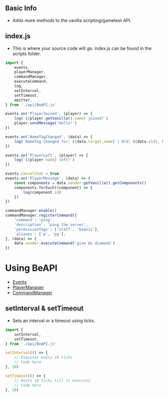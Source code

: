 ## Basic Info
- Adds more methods to the vanilla scripting/gametest API.

## index.js
- This is where your source code will go. index.js can be found in the scripts folder.

```js
import {
    events,
    playerManager,
    commandManager,
    executeCommand,
    log,
    setInterval,
    setTimeout,
    emitter,
} from './api/BeAPI.js'

events.on('PlayerJoined', (player) => {
    log(`${player.getVanilla().name} joined!`)
    player.sendMessage('Hello!')
})

events.on('NameTagChanged', (data) => {
    log(`NameTag Changed for: ${data.target.name} | Old: ${data.old}, New: ${data.new}`)
})

events.on('PlayerLeft', (player) => {
    log(`${player.name} left!`)
})

events.cancelChat = true
events.on('PlayerMessage', (data) => {
    const components = data.sender.getVanilla().getComponents()
    components.forEach((component) => {
        log(component.id)
    })
})

commandManager.enable()
commandManager.registerCommand({
    'command': 'ping',
    'description': 'ping the server',
    'permissionTags': ['staff', 'beanis'],
    'aliases': ['p', 'pg'],
}, (data) => {
    data.sender.executeCommand('give @s diamond')
})

```

# Using BeAPI
- [Events](https://github.com/xFallen54x/BeAPI/blob/main/docs/events.md)
- [PlayerManager](https://github.com/xFallen54x/BeAPI/blob/main/docs/playerManager.md)
- [CommandManager](https://github.com/xFallen54x/BeAPI/blob/main/docs/commandManager.md)

## setInterval & setTimeout
- Sets an interval or a timeout using ticks.
```js
import {
    setInterval,
    setTimeout,
} from './api/BeAPI.js'

setInterval(() => {
    // Executes every 10 ticks
    // Code here
}, 10)

setTimeout(() => {
    // Waits 10 ticks till it executes
    // Code here
}, 10)
```
